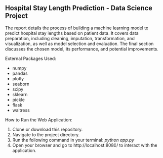 ## Hospital Stay Length Prediction - Data Science Project
The report details the process of building a machine learning model to predict hospital stay lengths based on patient data. It covers data preparation, including cleaning, imputation, transformation, and visualization, as well as model selection and evaluation. The final section discusses the chosen model, its performance, and potential improvements.

External Packages Used:
- numpy
- pandas
- plotly
- seaborn
- scipy
- sklearn
- pickle
- flask
- waitress

  
How to Run the Web Application:
1. Clone or download this repository.
2. Navigate to the project directory.
3. Run the following command in your terminal:   <I> python app.py </I> 
4. Open your browser and go to http://localhost:8080/ to interact with the application.


